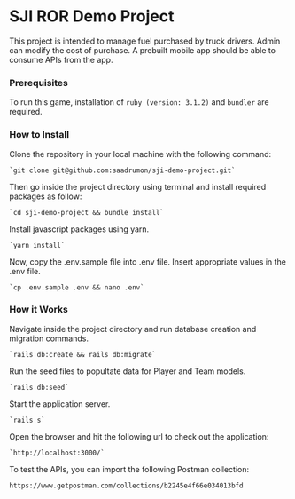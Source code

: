 # **SJI ROR Demo Project**

This project is intended to manage fuel purchased by truck drivers. Admin can modify the cost of purchase. A prebuilt mobile app should be able to consume APIs from the app.

### **Prerequisites**

To run this game, installation of `ruby (version: 3.1.2)` and `bundler` are required.

### **How to Install**

Clone the repository in your local machine with the following command:

    `git clone git@github.com:saadrumon/sji-demo-project.git`

Then go inside the project directory using terminal and install required packages as follow:

    `cd sji-demo-project && bundle install`

Install javascript packages using yarn.

    `yarn install`

Now, copy the .env.sample file into .env file. Insert appropriate values in the .env file.

    `cp .env.sample .env && nano .env`

### How it Works

Navigate inside the project directory and run database creation and migration commands.

    `rails db:create && rails db:migrate`

Run the seed files to popultate data for Player and Team models.

    `rails db:seed`

Start the application server.

    `rails s`

Open the browser and hit the following url to check out the application:

    `http://localhost:3000/`

To test the APIs, you can import the following Postman collection:

  `https://www.getpostman.com/collections/b2245e4f66e034013bfd`
